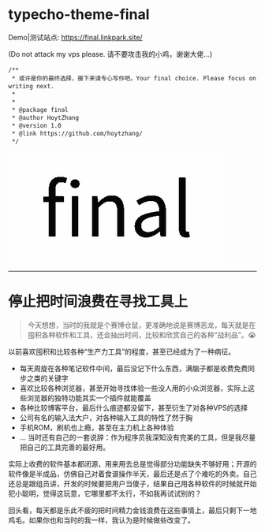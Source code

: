 # typecho-theme-final

Demo|测试站点: https://final.linkpark.site/

(Do not attack my vps please. 请不要攻击我的小鸡，谢谢大佬…)

```
/**
 * 或许是你的最终选择，接下来请专心写作吧。Your final choice. Please focus on writing next.
 * 
 *
 * @package final
 * @author HoytZhang
 * @version 1.0
 * @link https://github.com/hoytzhang/
 */
```

![screenshot](./screenshot.png)

---

# 停止把时间浪费在寻找工具上

> 今天想想，当时的我就是个赛博仓鼠，更准确地说是赛博恶龙，每天就是在囤积各种软件和工具，还会抽出时间，比较和欣赏自己的各种“战利品”。😭

以前喜欢囤积和比较各种“生产力工具”的程度，甚至已经成为了一种病征。

* 每天周旋在各种笔记软件中间，最后没记下什么东西，满脑子都是收费免费同步之类的关键字
* 喜欢比较各种浏览器，甚至开始寻找体验一些没人用的小众浏览器，实际上这些浏览器的独特功能其实一个插件就能覆盖
* 各种比较博客平台，最后什么痕迹都没留下，甚至衍生了对各种VPS的选择
* 公司有名的输入法大户，对各种输入工具的特性了然于胸
* 手机ROM，刷机也上瘾，甚至在主力机上各种体验
* …
当时还有自己的一套说辞：作为程序员我深知没有完美的工具，但是我尽量把自己的工具完善的最好用。

实际上收费的软件基本都闭源，用来用去总是觉得部分功能缺失不够好用；开源的软件像是半成品，仿佛自己对着食谱操作半天，最后还是点了个难吃的外卖。自己还总是跟组员讲，开发的时候要把用户当傻子，结果自己用各种软件的时候就开始犯小聪明，觉得这玩意，它哪里都不太行，不如我再试试别的？

回头看，每天都是乐此不疲的把时间精力金钱浪费在这些事情上，最后只剩下一地鸡毛。如果你也和当时的我一样，我认为是时候做些改变了。
